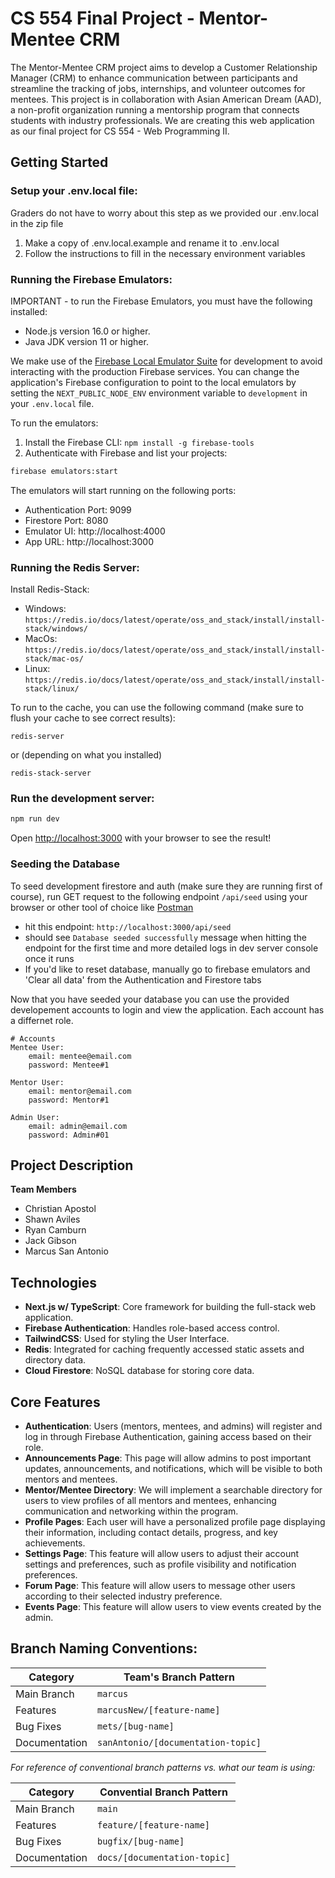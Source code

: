# CS 554 Final Project - Mentor-Mentee CRM

The Mentor-Mentee CRM project aims to develop a Customer Relationship Manager (CRM) to enhance communication between participants and streamline the tracking of jobs, internships, and volunteer outcomes for mentees. This project is in collaboration with Asian American Dream (AAD), a non-profit organization running a mentorship program that connects students with industry professionals. We are creating this web application as our final project for CS 554 - Web Programming II.

## Getting Started

### Setup your .env.local file:

Graders do not have to worry about this step as we provided our .env.local in the zip file

1. Make a copy of .env.local.example and rename it to .env.local
2. Follow the instructions to fill in the necessary environment variables

### Running the Firebase Emulators:

IMPORTANT - to run the Firebase Emulators, you must have the following installed:

- Node.js version 16.0 or higher.
- Java JDK version 11 or higher.

We make use of the [Firebase Local Emulator Suite](https://firebase.google.com/docs/emulator-suite) for development to avoid interacting with the production Firebase services. You can change the application's Firebase configuration to point to the local emulators by setting the `NEXT_PUBLIC_NODE_ENV` environment variable to `development` in your `.env.local` file.

To run the emulators:

1. Install the Firebase CLI: `npm install -g firebase-tools`
2. Authenticate with Firebase and list your projects:

```bash
firebase emulators:start
```

The emulators will start running on the following ports:

- Authentication Port: 9099
- Firestore Port: 8080
- Emulator UI: http://localhost:4000
- App URL: http://localhost:3000

### Running the Redis Server:

Install Redis-Stack:
- Windows: `https://redis.io/docs/latest/operate/oss_and_stack/install/install-stack/windows/`
- MacOs: `https://redis.io/docs/latest/operate/oss_and_stack/install/install-stack/mac-os/`
- Linux: `https://redis.io/docs/latest/operate/oss_and_stack/install/install-stack/linux/`

To run to the cache, you can use the following command (make sure to flush your cache to see correct results):

```
redis-server
```

or (depending on what you installed)

```
redis-stack-server
```

### Run the development server:

```bash
npm run dev
```

Open [http://localhost:3000](http://localhost:3000) with your browser to see the result!

### Seeding the Database

To seed development firestore and auth (make sure they are running first of course), run GET request to the following endpoint `/api/seed` using your browser or other tool of choice like [Postman](https://www.postman.com/)

- hit this endpoint: `http://localhost:3000/api/seed`
- should see `Database seeded successfully` message when hitting the endpoint for the first time and more detailed logs in dev server console once it runs
- If you'd like to reset database, manually go to firebase emulators and 'Clear all data' from the Authentication and Firestore tabs

Now that you have seeded your database you can use the provided developement accounts to login and view the application. Each account has a differnet role.

```
# Accounts
Mentee User:
	email: mentee@email.com
	password: Mentee#1

Mentor User:
	email: mentor@email.com
	password: Mentor#1

Admin User:
	email: admin@email.com
	password: Admin#01
```

## Project Description

**Team Members**

- Christian Apostol
- Shawn Aviles
- Ryan Camburn
- Jack Gibson
- Marcus San Antonio

## Technologies

- **Next.js w/ TypeScript**: Core framework for building the full-stack web application.
- **Firebase Authentication**: Handles role-based access control.
- **TailwindCSS**: Used for styling the User Interface.
- **Redis**: Integrated for caching frequently accessed static assets and directory data.
- **Cloud Firestore**: NoSQL database for storing core data.

## Core Features

- **Authentication**: Users (mentors, mentees, and admins) will register and log in through Firebase Authentication, gaining access based on their role.
- **Announcements Page**: This page will allow admins to post important updates, announcements, and notifications, which will be visible to both mentors and mentees.
- **Mentor/Mentee Directory**: We will implement a searchable directory for users to view profiles of all mentors and mentees, enhancing communication and networking within the program.
- **Profile Pages**: Each user will have a personalized profile page displaying their information, including contact details, progress, and key achievements.
- **Settings Page**: This feature will allow users to adjust their account settings and preferences, such as profile visibility and notification preferences.
- **Forum Page**: This feature will allow users to message other users according to their selected industry preference.
- **Events Page**: This feature will allow users to view events created by the admin.

## Branch Naming Conventions:

| Category      | Team's Branch Pattern              |
| ------------- | ---------------------------------- |
| Main Branch   | `marcus`                           |
| Features      | `marcusNew/[feature-name]`         |
| Bug Fixes     | `mets/[bug-name]`                  |
| Documentation | `sanAntonio/[documentation-topic]` |

_For reference of conventional branch patterns vs. what our team is using:_

| Category      | Convential Branch Pattern    |
| ------------- | ---------------------------- |
| Main Branch   | `main`                       |
| Features      | `feature/[feature-name]`     |
| Bug Fixes     | `bugfix/[bug-name]`          |
| Documentation | `docs/[documentation-topic]` |
